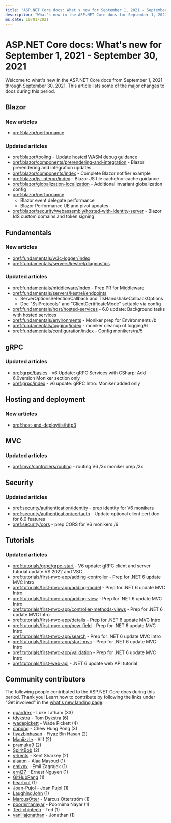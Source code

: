 ```yaml
---
title: "ASP.NET Core docs: What's new for September 1, 2021 - September 30, 2021"
description: "What's new in the ASP.NET Core docs for September 1, 2021 - September 30, 2021."
ms.date: 10/01/2021
---
```


# ASP.NET Core docs: What's new for September 1, 2021 - September 30, 2021

Welcome to what's new in the ASP.NET Core docs from September 1, 2021 through September 30, 2021. This article lists some of the major changes to docs during this period.

## Blazor

### New articles

- <xref:blazor/performance>

### Updated articles

- <xref:blazor/tooling> - Update hosted WASM debug guidance
- <xref:blazor/components/prerendering-and-integration> - Blazor prerendering and integration updates
- <xref:blazor/components/index> - Complete Blazor notifier example
- <xref:blazor/js-interop/index> - Blazor JS file cache/no-cache guidance
- <xref:blazor/globalization-localization> - Additional invariant globalization config
- <xref:blazor/performance>
  - Blazor event delegate performance
  - Blazor Performance UE and pivot updates
- <xref:blazor/security/webassembly/hosted-with-identity-server> - Blazor IdS custom domains and token signing

## Fundamentals

### New articles

- <xref:fundamentals/w3c-logger/index>
- <xref:fundamentals/servers/kestrel/diagnostics>

### Updated articles

- <xref:fundamentals/middleware/index> - Prep PR for Middleware
- <xref:fundamentals/servers/kestrel/endpoints>
  - ServerOptionsSelectionCallback and TlsHandshakeCallbackOptions
  - Doc "SslProtocols" and "ClientCertificateMode" settable via config
- <xref:fundamentals/host/hosted-services> - 6.0 update: Background tasks with hosted services
- <xref:fundamentals/environments> - Moniker prep for Environments /b
- <xref:fundamentals/logging/index> - moniker cleanup of logging/6
- <xref:fundamentals/configuration/index> - Config monikers/ra/5

## gRPC

### Updated articles

- <xref:grpc/basics> - v6 Update: gRPC Services with CSharp: Add 6.0version Moniker section only
- <xref:grpc/index> - v6 update: gRPC Intro: Moniker added only

## Hosting and deployment

### New articles

- <xref:host-and-deploy/iis/http3>

## MVC

### Updated articles

- <xref:mvc/controllers/routing> - routing V6 /3x moniker prep /3x

## Security

### Updated articles

- <xref:security/authentication/identity> - prep identity for V6 monikers
- <xref:security/authentication/certauth> - Update optional client cert doc for 6.0 features
- <xref:security/cors> - prep CORS for V6 monikers /6

## Tutorials

### Updated articles

- <xref:tutorials/grpc/grpc-start> - V6 update: gRPC client and server tutorial update VS 2022 and VSC
- <xref:tutorials/first-mvc-app/adding-controller> - Prep for .NET 6 update MVC Intro
- <xref:tutorials/first-mvc-app/adding-model> - Prep for .NET 6 update MVC Intro
- <xref:tutorials/first-mvc-app/adding-view> - Prep for .NET 6 update MVC Intro
- <xref:tutorials/first-mvc-app/controller-methods-views> - Prep for .NET 6 update MVC Intro
- <xref:tutorials/first-mvc-app/details> - Prep for .NET 6 update MVC Intro
- <xref:tutorials/first-mvc-app/new-field> - Prep for .NET 6 update MVC Intro
- <xref:tutorials/first-mvc-app/search> - Prep for .NET 6 update MVC Intro
- <xref:tutorials/first-mvc-app/start-mvc> - Prep for .NET 6 update MVC Intro
- <xref:tutorials/first-mvc-app/validation> - Prep for .NET 6 update MVC Intro
- <xref:tutorials/first-web-api> - .NET 6 update web API tutorial

## Community contributors

The following people contributed to the ASP.NET Core docs during this period. Thank you! Learn how to contribute by following the links under "Get involved" in the [what's new landing page](index.yml).

- [guardrex](https://github.com/guardrex) - Luke Latham (33)
- [tdykstra](https://github.com/tdykstra) - Tom Dykstra (6)
- [wadepickett](https://github.com/wadepickett) - Wade Pickett (4)
- [chpong](https://github.com/chpong) - Chew Hung Pong (3)
- [fiyazbinhasan](https://github.com/fiyazbinhasan) - Fiyaz Bin Hasan (2)
- [Maniizzle](https://github.com/Maniizzle) - Alif (2)
- [pramuka9](https://github.com/pramuka9) (2)
- [SpiritBob](https://github.com/SpiritBob) (2)
- [v-kents](https://github.com/v-kents) - Kent Sharkey (2)
- [alaatm](https://github.com/alaatm) - Alaa Masoud (1)
- [emixxx](https://github.com/emixxx) - Emil Zagrajek (1)
- [erni27](https://github.com/erni27) - Ernest Nguyen (1)
- [GitHubPang](https://github.com/GitHubPang) (1)
- [heartcut](https://github.com/heartcut) (1)
- [Joan-Pujol](https://github.com/Joan-Pujol) - Joan Pujol (1)
- [LaughingJohn](https://github.com/LaughingJohn) (1)
- [MarcusOtter](https://github.com/MarcusOtter) - Marcus Otterström (1)
- [poornimanayar](https://github.com/poornimanayar) - Poornima Nayar (1)
- [Ted-chiptech](https://github.com/Ted-chiptech) - Ted (1)
- [vanillajonathan](https://github.com/vanillajonathan) - Jonathan (1)
